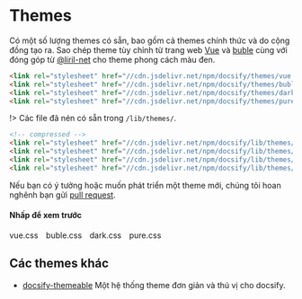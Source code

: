 # Themes

Có một số lượng themes có sẵn, bao gồm cả themes chính thức và do cộng đồng tạo ra. Sao chép theme tùy chỉnh từ trang web [Vue](//vuejs.org) và [buble](//buble.surge.sh) cùng với đóng góp từ [@liril-net](https://github.com/liril-net) cho theme phong cách màu đen.

<!-- prettier-ignore-start -->
```html
<link rel="stylesheet" href="//cdn.jsdelivr.net/npm/docsify/themes/vue.css" />
<link rel="stylesheet" href="//cdn.jsdelivr.net/npm/docsify/themes/buble.css" />
<link rel="stylesheet" href="//cdn.jsdelivr.net/npm/docsify/themes/dark.css" />
<link rel="stylesheet" href="//cdn.jsdelivr.net/npm/docsify/themes/pure.css" />
```
<!-- prettier-ignore-end -->

!> Các file đã nén có sẵn trong `/lib/themes/`.

<!-- prettier-ignore-start -->
```html
<!-- compressed -->
<link rel="stylesheet" href="//cdn.jsdelivr.net/npm/docsify/lib/themes/vue.css" />
<link rel="stylesheet" href="//cdn.jsdelivr.net/npm/docsify/lib/themes/buble.css" />
<link rel="stylesheet" href="//cdn.jsdelivr.net/npm/docsify/lib/themes/dark.css" />
<link rel="stylesheet" href="//cdn.jsdelivr.net/npm/docsify/lib/themes/pure.css" />
```
<!-- prettier-ignore-end -->

Nếu bạn có ý tưởng hoặc muốn phát triển một theme mới, chúng tôi hoan nghênh bạn gửi [pull request](https://github.com/docsifyjs/docsify/pulls).

#### Nhấp để xem trước

<div class="demo-theme-preview">
 <a data-theme="vue">vue.css</a>
 <a data-theme="buble">buble.css</a>
 <a data-theme="dark">dark.css</a>
 <a data-theme="pure">pure.css</a>
</div>

<style>
.demo-theme-preview a {
padding-right: 10px;
 }
.demo-theme-preview a:hover {
cursor: pointer;
text-decoration: underline;
 }
</style>

<script>
var preview = Docsify.dom.find('.demo-theme-preview');
var themes = Docsify.dom.findAll('[rel="stylesheet"]');
 preview.onclick = function (e) {
var title = e.target.getAttribute('data-theme');
 themes.forEach(function (theme) {
 theme.disabled = theme.title !== title;
 });
 };
</script>

## Các themes khác

- [docsify-themeable](https://jhildenbiddle.github.io/docsify-themeable/#/) Một hệ thống theme đơn giản và thú vị cho docsify.